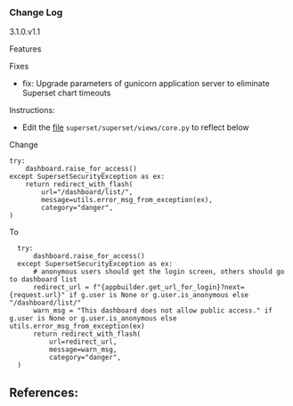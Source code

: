 ### Change Log

3.1.0.v1.1

Features

Fixes
- fix: Upgrade parameters of gunicorn application server to eliminate Superset chart timeouts

Instructions:
- Edit the [file](https://github.com/apache/superset/blob/master/superset/views/core.py) `superset/superset/views/core.py` to reflect below

Change
```
try:
    dashboard.raise_for_access()
except SupersetSecurityException as ex:
    return redirect_with_flash(
        url="/dashboard/list/",
        message=utils.error_msg_from_exception(ex),
        category="danger",
)
```
To
```
  try:
      dashboard.raise_for_access()
  except SupersetSecurityException as ex:
      # anonymous users should get the login screen, others should go to dashboard list
      redirect_url = f"{appbuilder.get_url_for_login}?next={request.url}" if g.user is None or g.user.is_anonymous else "/dashboard/list/"
      warn_msg = "This dashboard does not allow public access." if g.user is None or g.user.is_anonymous else utils.error_msg_from_exception(ex)
      return redirect_with_flash(
          url=redirect_url,
          message=warn_msg,
          category="danger",
  )
  ```


**References**:
- 
